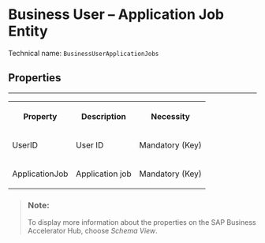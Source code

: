 <!-- loio259031761eee4b8f848d802a63befba0 -->

# Business User – Application Job Entity





Technical name: `BusinessUserApplicationJobs` 



<a name="loio259031761eee4b8f848d802a63befba0__BusinessUserApplicationJob"/>

## Properties

****


<table>
<tr>
<th valign="top">

Property

</th>
<th valign="top">

Description

</th>
<th valign="top">

Necessity

</th>
</tr>
<tr>
<td valign="top">

UserID

</td>
<td valign="top">

User ID

</td>
<td valign="top">

Mandatory \(Key\)

</td>
</tr>
<tr>
<td valign="top">

ApplicationJob

</td>
<td valign="top">

Application job

</td>
<td valign="top">

Mandatory \(Key\)

</td>
</tr>
</table>



> ### Note:  
> To display more information about the properties on the SAP Business Accelerator Hub, choose *Schema View*.

